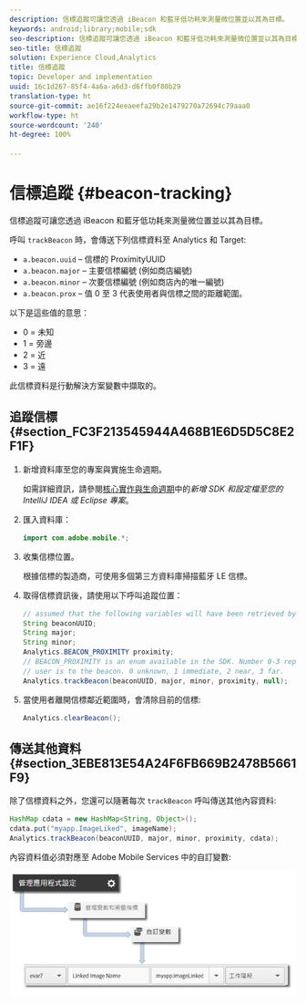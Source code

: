 ```yaml
---
description: 信標追蹤可讓您透過 iBeacon 和藍牙低功耗來測量微位置並以其為目標。
keywords: android;library;mobile;sdk
seo-description: 信標追蹤可讓您透過 iBeacon 和藍牙低功耗來測量微位置並以其為目標。
seo-title: 信標追蹤
solution: Experience Cloud,Analytics
title: 信標追蹤
topic: Developer and implementation
uuid: 16c1d267-85f4-4a6a-a6d3-d6ffb0f80b29
translation-type: ht
source-git-commit: ae16f224eeaeefa29b2e1479270a72694c79aaa0
workflow-type: ht
source-wordcount: '240'
ht-degree: 100%

---
```



# 信標追蹤 {#beacon-tracking}

信標追蹤可讓您透過 iBeacon 和藍牙低功耗來測量微位置並以其為目標。

呼叫 `trackBeacon` 時，會傳送下列信標資料至 Analytics 和 Target:

* `a.beacon.uuid` – 信標的 ProximityUUID
* `a.beacon.major` – 主要信標編號 (例如商店編號)
* `a.beacon.minor` – 次要信標編號 (例如商店內的唯一編號)
* `a.beacon.prox` – 值 0 至 3 代表使用者與信標之間的距離範圍。

以下是這些值的意思：

* 0 = 未知
* 1 = 旁邊
* 2 = 近
* 3 = 遠

此信標資料是行動解決方案變數中擷取的。

## 追蹤信標 {#section_FC3F213545944A468B1E6D5D5C8E2F1F}

1. 新增資料庫至您的專案與實施生命週期。

   如需詳細資訊，請參閱[核心實作與生命週期](/help/android/getting-started/dev-qs.md)中的&#x200B;*新增 SDK 和設定檔至您的 IntelliJ IDEA 或 Eclipse 專案*。

1. 匯入資料庫：

   ```java
   import com.adobe.mobile.*;
   ```

1. 收集信標位置。

   根據信標的製造商，可使用多個第三方資料庫掃描藍牙 LE 信標。
1. 取得信標資訊後，請使用以下呼叫追蹤位置：

   ```java
   // assumed that the following variables will have been retrieved by the 3rd party beacon library 
   String beaconUUID; 
   String major; 
   String minor; 
   Analytics.BEACON_PROXIMITY proximity;  
   // BEACON_PROXIMITY is an enum available in the SDK. Number 0-3 representing how close the 
   // user is to the beacon. 0 unknown, 1 immediate, 2 near, 3 far.  
   Analytics.trackBeacon(beaconUUID, major, minor, proximity, null);
   ```

1. 當使用者離開信標鄰近範圍時，會清除目前的信標:

   ```java
   Analytics.clearBeacon();
   ```

## 傳送其他資料 {#section_3EBE813E54A24F6FB669B2478B5661F9}

除了信標資料之外，您還可以隨著每次 `trackBeacon` 呼叫傳送其他內容資料:

```java
HashMap cdata = new HashMap<String, Object>(); 
cdata.put("myapp.ImageLiked", imageName); 
Analytics.trackBeacon(beaconUUID, major, minor, proximity, cdata);
```

內容資料值必須對應至 Adobe Mobile Services 中的自訂變數:

![](assets/map-variable-context-ltv.png)

